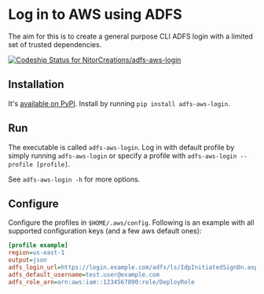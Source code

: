 # Log in to AWS using ADFS

The aim for this is to create a general purpose CLI ADFS login with a limited set of trusted dependencies.

[![Codeship Status for NitorCreations/adfs-aws-login](https://app.codeship.com/projects/39311e10-ce2c-0137-479b-3eefd6c4e4a3/status?branch=master)](https://app.codeship.com/projects/368815)

## Installation

It's [available on PyPI](https://pypi.org/project/adfs-aws-login/). Install by running `pip install adfs-aws-login`.

## Run

The executable is called `adfs-aws-login`. Log in with default profile by simply running `adfs-aws-login` or specify a profile with `adfs-aws-login --profile [profile]`. 

See `adfs-aws-login -h` for more options.

## Configure

Configure the profiles in `$HOME/.aws/config`. Following is an example with all supported configuration keys (and a few aws default ones):
```ini
[profile example]
region=us-east-1
output=json
adfs_login_url=https://login.example.com/adfs/ls/IdpInitiatedSignOn.aspx?loginToRp=urn:amazon:webservices
adfs_default_username=test.user@example.com
adfs_role_arn=arn:aws:iam::1234567890:role/DeployRole
```